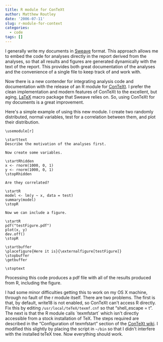 ```yaml
---
title: R module for ConTeXt
author: Matthew Routley
date: '2006-07-11'
slug: r-module-for-context
categories:
  - code
tags: []
---
```


<p>I generally write my documents in <a href="http://www.maths.lth.se/help/R/.R/library/utils/html/Sweave.html">Sweave</a> format. This approach allows me to embed the code for analyses directly in the report derived from the analyses, so that all results and figures are generated dynamically with the text of the report. This provides both great documentation of the analyses and the convenience of a single file to keep track of and work with.</p>

<p>Now there is a new contender for integrating analysis code and documentation with the release of an R module for <a href="http://wiki.contextgarden.net/Main_Page">ConTeXt</a>. I prefer the clean implementation and modern features of ConTeXt to the excellent, but aging, <a href="http://www.latex-project.org/">LaTeX</a> macro package that Sweave relies on. So, using ConTeXt for my documents is a great improvement.</p>

<p>Here's a simple example of using this new module. I create two randomly distributed, normal variables, test for a correlation between them, and plot their distribution.</p>

<pre><code>\usemodule[r]

\starttext
Describe the motivation of the analyses first.

Now create some variables.

\startRhidden
x &lt;- rnorm(1000, 0, 1)
y &lt;- rnorm(1000, 0, 1)
\stopRhidden

Are they correlated?

\startR
model &lt;- lm(y ~ x, data = test)
summary(model)
\stopR

Now we can include a figure.

\startR
pdf("testFigure.pdf")
plot(x, y)
dev.off()
\stopR

\startbuffer
\placefigure{Here it is}{\externalfigure[testFigure]}
\stopbuffer
\getbuffer

\stoptext
</code></pre>

<p>Processing this code produces a pdf file with all of the results produced from R, including the figure.</p>

<p>I had some minor difficulties getting this to work on my OS X machine, through no fault of the r module itself. There are two problems. The first is that, by default, write18 is not enabled, so ConTeXt can't access R directly. Fix this by editing <code>/usr/local/teTeX/texmf.cnf</code> so that &#8220;shell_escape = t&#8221;. The next is that the R module calls `texmfstart` which isn't directly accessible from a stock installation of TeX. The steps required are described in the &#8220;Configuration of texmfstart&#8221; section of the <a href="http://wiki.contextgarden.net/Mac_Installation">ConTeXt wiki</a>. I modified this slightly by placing the script in <code>~/bin</code> so that I didn't interfere with the installed teTeX tree. Now everything should work.</p>